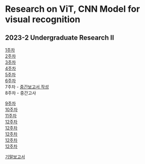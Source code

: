# Research on ViT, CNN Model for visual recognition
## 2023-2 Undergraduate Research II

[1주차](https://github.com/Chihiro0623/Undergraduate-Research-II/tree/main/week1)  
[2주차](https://github.com/Chihiro0623/Undergraduate-Research-II/tree/main/week2)  
[3주차](https://github.com/Chihiro0623/Undergraduate-Research-II/tree/main/week3)  
[4주차](https://github.com/Chihiro0623/Undergraduate-Research-II/tree/main/week4)  
[5주차](https://github.com/Chihiro0623/Undergraduate-Research-II/tree/main/week5)  
[6주차](https://github.com/Chihiro0623/Undergraduate-Research-II/tree/main/week6)  
7주차 - [중간보고서 작성]()  
8주차 - 중간고사  


[9주차](https://github.com/Chihiro0623/Undergraduate-Research-II/tree/main/week9)  
[10주차](https://github.com/Chihiro0623/Undergraduate-Research-II/tree/main/week10)  
[11주차](https://github.com/Chihiro0623/Undergraduate-Research-II/tree/main/week11)  
[12주차](https://github.com/Chihiro0623/Undergraduate-Research-II/tree/main/week12)  
[12주차](https://github.com/Chihiro0623/Undergraduate-Research-II/tree/main/week12)  
[12주차](https://github.com/Chihiro0623/Undergraduate-Research-II/tree/main/week12)  
[12주차](https://github.com/Chihiro0623/Undergraduate-Research-II/tree/main/week12)  
[12주차](https://github.com/Chihiro0623/Undergraduate-Research-II/tree/main/week12)  

[기말보고서]()
